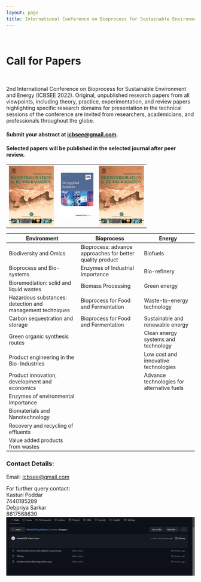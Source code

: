 ```yaml
---
layout: page
title: International Conference on Bioprocess for Sustainable Environment and Energy
---
```


<br>

# Call for Papers
<br>

2nd International Conference on Bioprocess for Sustainable Environment and Energy (ICBSEE 2022). Original, unpublished research papers from all viewpoints, including theory, practice, experimentation, and review papers highlighting specific research domains for presentation in the technical sessions of the conference are invited from researchers, academicians, and professionals throughout the globe.

#### Submit your abstract at icbsee@gmail.com.

#### Selected papers will be published in the selected journal after peer review.

<table class = "jourlist">
    <tr>
        <td><img class = "jour" src = "assets\images\biodeterioration&biodegradation.png"></td>
        <td><img class = "jour" src = "assets\images\SN.png"></td>
        <td><img class = "jour" src = "assets\images\biodeterioration&biodegradation.png"></td>
    </tr>
</table>

| Environment                                                                | Bioprocess     | Energy |
|-----------------------------------------------------------------------------|------------------------------------------------------------------------------|-----------------------------------------------------------------------------|
| Biodiversity and Omics | Bioprocess: advance approaches for better quality product | Biofuels |
| Bioprocess and Bio-systems | Enzymes of Industrial importance | Bio-refinery |
| Bioremediation: solid and liquid wastes | Biomass Processing | Green energy  |
| Hazardous substances: detection and management techniques | Bioprocess for Food and Fermentation | Waste-to-energy technology |
| Carbon sequestration and storage | Bioprocess for Food and Fermentation | Sustainable and renewable energy |
| Green organic synthesis routes |  | Clean energy systems and technology
| Product engineering in the Bio-Industries |  | Low cost and innovative technologies
| Product innovation, development and economics |  | Advance technologies for alternative fuels
| Enzymes of environmental importance |  |  |
| Biomaterials and Nanotechnology |  |  |
| Recovery and recycling of effluents |  |  |
| Value added products from wastes |  |  |



### Contact Details:                                                            

Email: icbsee@gmail.com

For further query contact: <br>
Kasturi Poddar <br>
7440185289 <br>
Debpriya Sarkar <br>
8617568630 <br>
<img src = "assets\images\sample.png">
